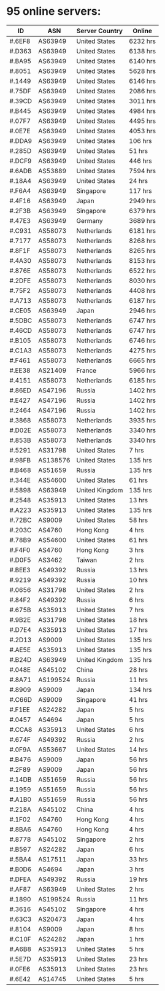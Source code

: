 # 95 online servers:

| ID | ASN | Server Country | Online |
| ------ | ------ | ------ | ------ |
| #.6EF8 | AS63949 | United States | 6232 hrs |
| #.D363 | AS63949 | United States | 6138 hrs |
| #.BA95 | AS63949 | United States | 6140 hrs |
| #.8051 | AS63949 | United States | 5628 hrs |
| #.1449 | AS63949 | United States | 6146 hrs |
| #.75DF | AS63949 | United States | 2086 hrs |
| #.39CD | AS63949 | United States | 3011 hrs |
| #.B445 | AS63949 | United States | 4984 hrs |
| #.07F7 | AS63949 | United States | 4495 hrs |
| #.0E7E | AS63949 | United States | 4053 hrs |
| #.DDA9 | AS63949 | United States | 106 hrs |
| #.285D | AS63949 | United States | 51 hrs |
| #.DCF9 | AS63949 | United States | 446 hrs |
| #.6ADB | AS53889 | United States | 7594 hrs |
| #.18A4 | AS63949 | United States | 24 hrs |
| #.F6A4 | AS63949 | Singapore | 117 hrs |
| #.4F16 | AS63949 | Japan | 2949 hrs |
| #.2F3B | AS63949 | Singapore | 6379 hrs |
| #.47E3 | AS63949 | Germany | 3689 hrs |
| #.C931 | AS58073 | Netherlands | 6181 hrs |
| #.7177 | AS58073 | Netherlands | 8268 hrs |
| #.8F1F | AS58073 | Netherlands | 8265 hrs |
| #.4A30 | AS58073 | Netherlands | 8153 hrs |
| #.876E | AS58073 | Netherlands | 6522 hrs |
| #.2DFE | AS58073 | Netherlands | 8030 hrs |
| #.75F2 | AS58073 | Netherlands | 4408 hrs |
| #.A713 | AS58073 | Netherlands | 6187 hrs |
| #.CE05 | AS63949 | Japan | 2946 hrs |
| #.5DBC | AS58073 | Netherlands | 6747 hrs |
| #.46CD | AS58073 | Netherlands | 6747 hrs |
| #.B105 | AS58073 | Netherlands | 6746 hrs |
| #.C1A3 | AS58073 | Netherlands | 4275 hrs |
| #.F461 | AS58073 | Netherlands | 6665 hrs |
| #.EE38 | AS21409 | France | 5966 hrs |
| #.4151 | AS58073 | Netherlands | 6185 hrs |
| #.86ED | AS47196 | Russia | 1402 hrs |
| #.E427 | AS47196 | Russia | 1402 hrs |
| #.2464 | AS47196 | Russia | 1402 hrs |
| #.3868 | AS58073 | Netherlands | 3935 hrs |
| #.D02E | AS58073 | Netherlands | 3340 hrs |
| #.853B | AS58073 | Netherlands | 3340 hrs |
| #.5291 | AS31798 | United States | 7 hrs |
| #.98FB | AS138576 | United States | 135 hrs |
| #.B468 | AS51659 | Russia | 135 hrs |
| #.344E | AS54600 | United States | 61 hrs |
| #.5898 | AS63949 | United Kingdom | 135 hrs |
| #.2548 | AS35913 | United States | 13 hrs |
| #.A223 | AS35913 | United States | 135 hrs |
| #.72BC | AS9009 | United States | 58 hrs |
| #.203C | AS4760 | Hong Kong | 4 hrs |
| #.78B9 | AS54600 | United States | 61 hrs |
| #.F4F0 | AS4760 | Hong Kong | 3 hrs |
| #.D0F5 | AS3462 | Taiwan | 2 hrs |
| #.BEE3 | AS49392 | Russia | 13 hrs |
| #.9219 | AS49392 | Russia | 10 hrs |
| #.0656 | AS31798 | United States | 2 hrs |
| #.84F2 | AS49392 | Russia | 6 hrs |
| #.675B | AS35913 | United States | 7 hrs |
| #.9B2E | AS31798 | United States | 18 hrs |
| #.D7E4 | AS35913 | United States | 17 hrs |
| #.2D13 | AS9009 | United States | 135 hrs |
| #.AE5E | AS35913 | United States | 135 hrs |
| #.B24D | AS63949 | United Kingdom | 135 hrs |
| #.048E | AS45102 | China | 28 hrs |
| #.8A71 | AS199524 | Russia | 11 hrs |
| #.8909 | AS9009 | Japan | 134 hrs |
| #.C66D | AS9009 | Singapore | 41 hrs |
| #.F1EE | AS24282 | Japan | 5 hrs |
| #.0457 | AS4694 | Japan | 5 hrs |
| #.CCA8 | AS35913 | United States | 6 hrs |
| #.674F | AS49392 | Russia | 2 hrs |
| #.0F9A | AS53667 | United States | 14 hrs |
| #.B476 | AS9009 | Japan | 56 hrs |
| #.2F89 | AS9009 | Japan | 56 hrs |
| #.14DB | AS51659 | Russia | 56 hrs |
| #.1959 | AS51659 | Russia | 56 hrs |
| #.A1B0 | AS51659 | Russia | 56 hrs |
| #.218A | AS45102 | China | 4 hrs |
| #.1F02 | AS4760 | Hong Kong | 4 hrs |
| #.8BA6 | AS4760 | Hong Kong | 4 hrs |
| #.8778 | AS45102 | Singapore | 2 hrs |
| #.B597 | AS24282 | Japan | 6 hrs |
| #.5BA4 | AS17511 | Japan | 33 hrs |
| #.B0D6 | AS4694 | Japan | 3 hrs |
| #.DFEA | AS49392 | Russia | 19 hrs |
| #.AF87 | AS63949 | United States | 2 hrs |
| #.1890 | AS199524 | Russia | 11 hrs |
| #.3616 | AS45102 | Singapore | 4 hrs |
| #.63C3 | AS20473 | Japan | 4 hrs |
| #.8104 | AS9009 | Japan | 8 hrs |
| #.C10F | AS24282 | Japan | 1 hrs |
| #.A6B8 | AS35913 | United States | 5 hrs |
| #.5E7D | AS35913 | United States | 23 hrs |
| #.0FE6 | AS35913 | United States | 23 hrs |
| #.6E42 | AS14745 | United States | 5 hrs |

